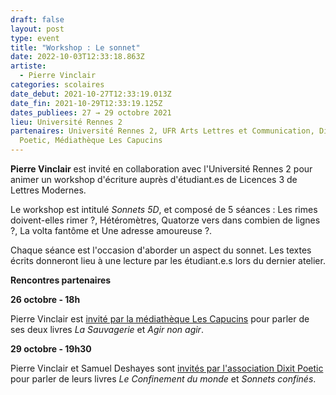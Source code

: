 ```yaml
---
draft: false
layout: post
type: event
title: "Workshop : Le sonnet"
date: 2022-10-03T12:33:18.863Z
artiste:
  - Pierre Vinclair
categories: scolaires
date_debut: 2021-10-27T12:33:19.013Z
date_fin: 2021-10-29T12:33:19.125Z
dates_publiees: 27 → 29 octobre 2021
lieu: Université Rennes 2
partenaires: Université Rennes 2, UFR Arts Lettres et Communication, Dixit
  Poetic, Médiathèque Les Capucins
---
```

**Pierre Vinclair** est invité en collaboration avec l'Université Rennes 2 pour animer un workshop d'écriture auprès d'étudiant.es de Licences 3 de Lettres Modernes.

Le workshop est intitulé *Sonnets 5D*, et composé de 5 séances : Les rimes doivent-elles rimer ?, Hétéromètres, Quatorze vers dans combien de lignes ?, La volta fantôme et Une adresse amoureuse ?. 

Chaque séance est l'occasion d'aborder un aspect du sonnet. Les textes écrits donneront lieu à une lecture par les étudiant.e.s lors du dernier atelier.

**Rencontres partenaires**

**26 octobre - 18h**

Pierre Vinclair est [invité par la médiathèque Les Capucins](https://www.librairiedialogues.fr/rencontres/24401/) pour parler de ses deux livres *La Sauvagerie* et *Agir non agir*.

**29 octobre - 19h30**

Pierre Vinclair et Samuel Deshayes sont [invités par l'association Dixit Poetic](https://rennes.maville.com/actu/actudet_-plelan-le-grand.-des-poetes-du-confinement-a-la-clef-des-mondes-_7-4874938_actu.Htm) pour parler de leurs livres *Le Confinement du monde* et *Sonnets confinés*.